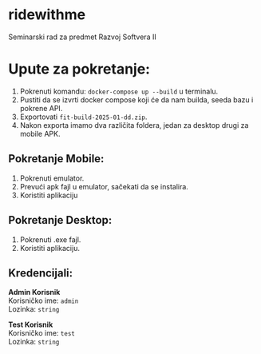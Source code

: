 # **ridewithme**
Seminarski rad za predmet Razvoj Softvera II 

# Upute za pokretanje:
1. Pokrenuti komandu: ```docker-compose up --build``` u terminalu.
2. Pustiti da se izvrti docker compose koji će da nam builda, seeda bazu i pokrene API.
3. Exportovati ```fit-build-2025-01-dd.zip```.
4. Nakon exporta imamo dva različita foldera, jedan za desktop drugi za mobile APK.

## Pokretanje Mobile:
1. Pokrenuti emulator.
2. Prevući apk fajl u emulator, sačekati da se instalira.
3. Koristiti aplikaciju

## Pokretanje Desktop:
1. Pokrenuti .exe fajl.
2. Koristiti aplikaciju.

## Kredencijali:
**Admin Korisnik**\
  Korisničko ime: ```admin```\
  Lozinka: ```string```

**Test Korisnik**\
  Korisničko ime: ```test```\
  Lozinka: ```string```


